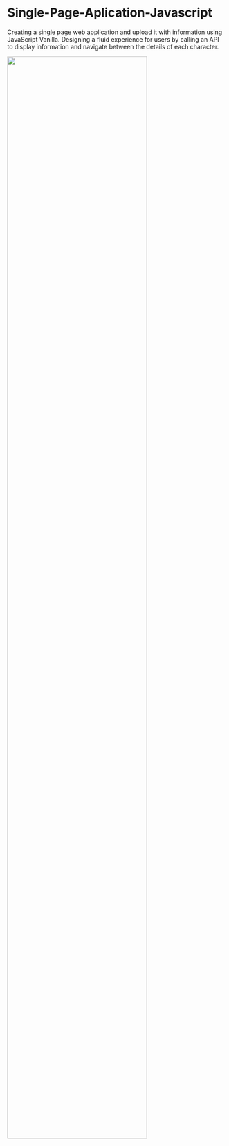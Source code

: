 # Single-Page-Aplication-Javascript

Creating a single page web application and upload it with information using JavaScript Vanilla. 
Designing a fluid experience for users by calling an API to display information and navigate between the details of each character.

<img src="gif_project.gif" width="80%">
